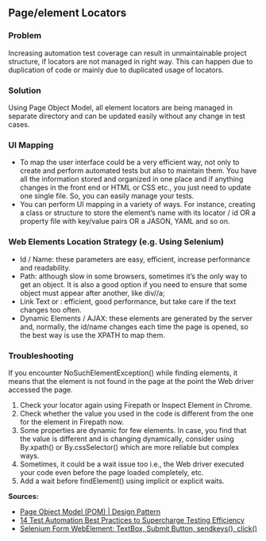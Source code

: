 ## Page/element Locators

### Problem<br/>
Increasing automation test coverage can result in unmaintainable project structure, if locators are not managed in right way. This can happen due to duplication of code or mainly due to duplicated usage of locators.

### Solution<br/>
Using Page Object Model, all element locators are being managed in separate directory and can be updated easily without any change in test cases.<br/>

### UI Mapping<br/>

- To map the user interface could be a very efficient way, not only to create and perform automated tests but also to maintain them. You have all the information stored and organized in one place and if anything changes in the front end or HTML or CSS etc., you just need to update one single file. So, you can easily manage your tests.<br/>
- You can perform UI mapping in a variety of ways. For instance, creating a class or structure to store the element’s name with its locator / id OR a property file with key/value pairs OR a JASON, YAML and so on.<br/>

### Web Elements Location Strategy (e.g. Using Selenium)<br/>

- Id / Name: these parameters are easy, efficient, increase performance and readability.<br/>
- Path: although slow in some browsers, sometimes it’s the only way to get an object. It is also a good option if you need to ensure that some object must appear after another, like div//a;<br/>
- Link Text or <a>: efficient, good performance, but take care if the text changes too often.<br/>
- Dynamic Elements / AJAX: these elements are generated by the server and, normally, the id/name changes each time the page is opened, so the best way is use the XPATH to map them.<br/>

### Troubleshooting<br/>

If you encounter NoSuchElementException() while finding elements, it means that the element is not found in the page at the point the Web driver accessed the page.<br/>

1. Check your locator again using Firepath or Inspect Element in Chrome.<br/>
2. Check whether the value you used in the code is different from the one for the element in Firepath now.<br/>
3. Some properties are dynamic for few elements. In case, you find that the value is different and is changing dynamically, consider using By.xpath() or By.cssSelector() which are more reliable but complex ways.<br/>
4. Sometimes, it could be a wait issue too i.e., the Web driver executed your code even before the page loaded completely, etc.<br/>
5. Add a wait before findElement() using implicit or explicit waits.<br/>

**Sources:**<br/>
- [Page Object Model (POM) | Design Pattern](https://medium.com/tech-tajawal/page-object-model-pom-design-pattern-f9588630800b)
- [14 Test Automation Best Practices to Supercharge Testing Efficiency](https://blog.testproject.io/2017/04/16/test-automation-best-practices/)
- [Selenium Form WebElement: TextBox, Submit Button, sendkeys(), click()](https://www.guru99.com/accessing-forms-in-webdriver.html)
